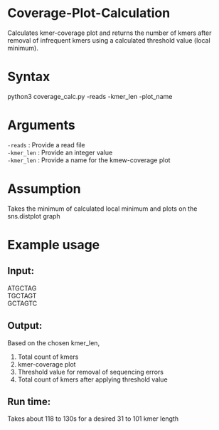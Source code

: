 # Coverage-Plot-Calculation

Calculates kmer-coverage plot and returns the number of kmers after removal of infrequent kmers using a calculated threshold value (local minimum). 

# Syntax
python3 coverage_calc.py -reads <read file> -kmer_len <insert desired length of kmer> -plot_name <kmer-coverage plot name>
  
# Arguments
```-reads``` : Provide a read file\
```-kmer_len``` : Provide an integer value\
```-kmer_len``` : Provide a name for the kmew-coverage plot
  
# Assumption
Takes the minimum of calculated local minimum and plots on the sns.distplot graph
  
# Example usage
## Input:
ATGCTAG\
TGCTAGT\
GCTAGTC

## Output:
Based on the chosen kmer_len,
1) Total count of kmers 
2) kmer-coverage plot 
3) Threshold value for removal of sequencing errors
4) Total count of kmers after applying threshold value

## Run time: 
Takes about 118 to 130s for a desired 31 to 101 kmer length


